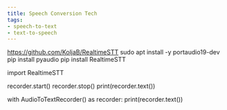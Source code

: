 ```yaml
---
title: Speech Conversion Tech
tags: 
- speech-to-text
- text-to-speech
---
```



https://github.com/KoljaB/RealtimeSTT
sudo apt install -y portaudio19-dev
pip install pyaudio
pip install RealtimeSTT


import RealtimeSTT


recorder.start()
recorder.stop()
print(recorder.text())

with AudioToTextRecorder() as recorder:
    print(recorder.text())